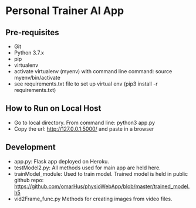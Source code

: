 # Personal Trainer AI App

## Pre-requisites
- Git
- Python 3.7.x
- pip
- virtualenv
- activate virtualenv (myenv) with command line command: source myenv/bin/activate
- see requirements.txt file to set up virtual env (pip3 install -r requirements.txt)

## How to Run on Local Host
- Go to local directory. From command line: python3 app.py
- Copy the url: http://127.0.0.1:5000/ and paste in a browser

## Development
- app.py:            Flask app deployed on Heroku.
- testModel2.py:     All methods used for main app are held here.
- trainModel_module: Used to train model. Trained model is held in public github repo: https://github.com/omarHus/physioWebApp/blob/master/trained_model.h5
- vid2Frame_func.py  Methods for creating images from video files.
